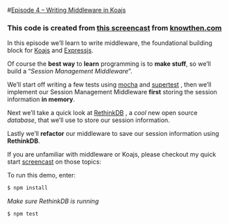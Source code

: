 #[Episode 4 – Writing Middleware in Koajs](http://knowthen.com/episode-4-writing-middleware-in-koajs/)

### This code is created from [this screencast](http://knowthen.com/episode-4-writing-middleware-in-koajs/) from [knowthen.com](http://knowthen.com/ "KnowThen")

In this episode we’ll learn to write middleware, the foundational building block for [Koajs](http://koajs.com/ "Koajs") and [Expressjs](http://expressjs.com/ "Expressjs").

Of course the **best way** to **learn** programming is to **make stuff**,
so we’ll build a “_Session Management Middleware_”.

We’ll start off writing a few tests using [mocha](http://mochajs.org/ "mocha") and [supertest](https://github.com/tj/supertest "supertest") , then we’ll implement our Session Management Middleware **first** storing the session information **in memory**.

Next we’ll take a quick look at [RethinkDB](http://rethinkdb.com/ "RethinkDB") , a _cool_ new open source _database_, that we’ll use to store our session information.

Lastly we’ll **refactor** our middleware to save our session information using **RethinkDB**.

If you are unfamiliar with middleware or Koajs, please checkout my quick start [screencast](http://knowthen.com/episode-3-koajs-quickstart-guide/ "Screencast") on those topics:

To run this demo, enter:

```bash
$ npm install
```

_Make sure RethinkDB is running_

```bash
$ npm test
```
